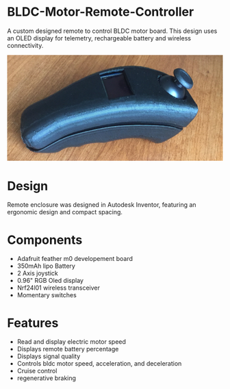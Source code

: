 # BLDC-Motor-Remote-Controller
A custom designed remote to control BLDC motor board. This design uses an OLED display for telemetry, rechargeable battery and wireless connectivity.

![alt text](https://github.com/wajdib/BLDC-Motor-Remote-Controller/blob/master/IMG_0797.png "3D printed prototype")

# Design
Remote enclosure was designed in Autodesk Inventor, featuring an ergonomic design and compact spacing.

# Components
* Adafruit feather m0 developement board
* 350mAh lipo Battery
* 2 Axis joystick
* 0.96" RGB Oled display
* Nrf24l01 wireless transceiver
* Momentary switches

# Features
* Read and display electric motor speed
* Displays remote battery percentage 
* Displays signal quality
* Controls bldc motor speed, acceleration, and deceleration
* Cruise control
* regenerative braking



